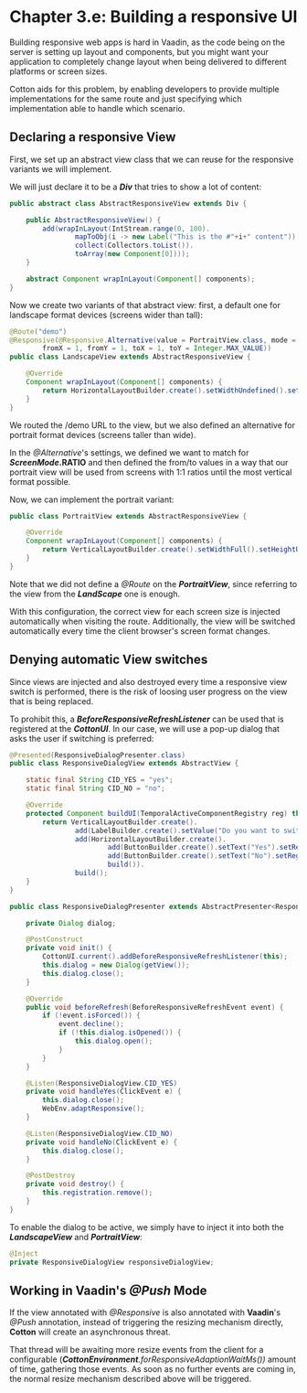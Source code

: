 # Chapter 3.e: Building a responsive UI

Building responsive web apps is hard in Vaadin, as the code being on the server is setting up layout and components, but you might want your application to completely change layout when being delivered to different platforms or screen sizes.

Cotton aids for this problem, by enabling developers to provide multiple implementations for the same route and just specifying which implementation able to handle which scenario.

## Declaring a responsive View

First, we set up an abstract view class that we can reuse for the responsive variants we will implement.

We will just declare it to be a **_Div_** that tries to show a lot of content:

```java
public abstract class AbstractResponsiveView extends Div {

    public AbstractResponsiveView() {
        add(wrapInLayout(IntStream.range(0, 100).
                mapToObj(i -> new Label("This is the #"+i+" content")).
                collect(Collectors.toList()).
                toArray(new Component[0])));
    }

    abstract Component wrapInLayout(Component[] components);
}
```

Now we create two variants of that abstract view: first, a default one for landscape format devices (screens wider than tall):

```java
@Route("demo")
@Responsive(@Responsive.Alternative(value = PortraitView.class, mode = Responsive.Alternative.ScreenMode.RATIO,
        fromX = 1, fromY = 1, toX = 1, toY = Integer.MAX_VALUE))
public class LandscapeView extends AbstractResponsiveView {

    @Override
    Component wrapInLayout(Component[] components) {
        return HorizontalLayoutBuilder.create().setWidthUndefined().setHeightFull().add(components).build();
    }
}
```

We routed the /demo URL to the view, but we also defined an alternative for portrait format devices (screens taller than wide).

In the _@Alternative_'s settings, we defined we want to match for **_ScreenMode_.RATIO** and then defined the from/to values in a way that our portrait view will be used from screens with 1:1 ratios until the most vertical format possible.

Now, we can implement the portrait variant:

```java
public class PortraitView extends AbstractResponsiveView {

    @Override
    Component wrapInLayout(Component[] components) {
        return VerticalLayoutBuilder.create().setWidthFull().setHeightUndefined().add(components).build();
    }
}
```

Note that we did not define a _@Route_ on the **_PortraitView_**, since referring to the view from the **_LandScape_** one is enough.

With this configuration, the correct view for each screen size is injected automatically when visiting the route. Additionally, the view will be switched automatically every time the client browser's screen format changes.

## Denying automatic View switches

Since views are injected and also destroyed every time a responsive view switch is performed, there is the risk of loosing user progress on the view that is being replaced.

To prohibit this, a **_BeforeResponsiveRefreshListener_** can be used that is registered at the **_CottonUI_**. In our case, we will use a pop-up dialog that asks the user if switching is preferred:

```java
@Presented(ResponsiveDialogPresenter.class)
public class ResponsiveDialogView extends AbstractView {

    static final String CID_YES = "yes";
    static final String CID_NO = "no";

    @Override
    protected Component buildUI(TemporalActiveComponentRegistry reg) throws Exception {
        return VerticalLayoutBuilder.create().
                add(LabelBuilder.create().setValue("Do you want to switch?").build()).
                add(HorizontalLayoutBuilder.create().
                        add(ButtonBuilder.create().setText("Yes").setRegistration(reg, CID_YES).build()).
                        add(ButtonBuilder.create().setText("No").setRegistration(reg, CID_NO).build()).
                        build()).
                build();
    }
}
```

```java
public class ResponsiveDialogPresenter extends AbstractPresenter<ResponsiveDialogView> implements CottonUI.BeforeResponsiveRefreshListener {

    private Dialog dialog;

    @PostConstruct
    private void init() {
        CottonUI.current().addBeforeResponsiveRefreshListener(this);
        this.dialog = new Dialog(getView());
        this.dialog.close();
    }

    @Override
    public void beforeRefresh(BeforeResponsiveRefreshEvent event) {
        if (!event.isForced()) {
            event.decline();
            if (!this.dialog.isOpened()) {
                this.dialog.open();
            }
        }
    }

    @Listen(ResponsiveDialogView.CID_YES)
    private void handleYes(ClickEvent e) {
        this.dialog.close();
        WebEnv.adaptResponsive();
    }

    @Listen(ResponsiveDialogView.CID_NO)
    private void handleNo(ClickEvent e) {
        this.dialog.close();
    }

    @PostDestroy
    private void destroy() {
        this.registration.remove();
    }
}
```

To enable the dialog to be active, we simply have to inject it into both the **_LandscapeView_** and **_PortraitView_**:

```java
@Inject
private ResponsiveDialogView responsiveDialogView;
```

## Working in Vaadin's _@Push_ Mode

If the view annotated with _@Responsive_  is also annotated with **Vaadin**'s _@Push_ annotation, instead of triggering the resizing mechanism directly, **Cotton** will create an asynchronous threat.

That thread will be awaiting more resize events from the client for a configurable (_**CottonEnvironment**.forResponsiveAdaptionWaitMs())_ amount of time, gathering those events. As soon as no further events are coming in, the normal resize mechanism described above will be triggered.

